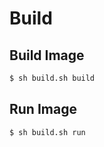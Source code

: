 # Build

## Build Image

```bash
$ sh build.sh build
```

## Run Image

```bash
$ sh build.sh run
```